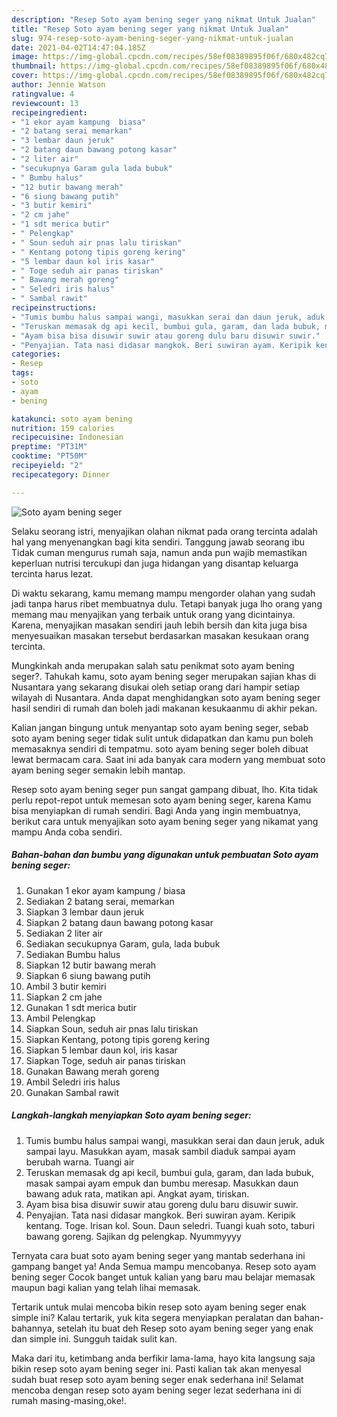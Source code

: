 ```yaml
---
description: "Resep Soto ayam bening seger yang nikmat Untuk Jualan"
title: "Resep Soto ayam bening seger yang nikmat Untuk Jualan"
slug: 974-resep-soto-ayam-bening-seger-yang-nikmat-untuk-jualan
date: 2021-04-02T14:47:04.185Z
image: https://img-global.cpcdn.com/recipes/58ef08389895f06f/680x482cq70/soto-ayam-bening-seger-foto-resep-utama.jpg
thumbnail: https://img-global.cpcdn.com/recipes/58ef08389895f06f/680x482cq70/soto-ayam-bening-seger-foto-resep-utama.jpg
cover: https://img-global.cpcdn.com/recipes/58ef08389895f06f/680x482cq70/soto-ayam-bening-seger-foto-resep-utama.jpg
author: Jennie Watson
ratingvalue: 4
reviewcount: 13
recipeingredient:
- "1 ekor ayam kampung  biasa"
- "2 batang serai memarkan"
- "3 lembar daun jeruk"
- "2 batang daun bawang potong kasar"
- "2 liter air"
- "secukupnya Garam gula lada bubuk"
- " Bumbu halus"
- "12 butir bawang merah"
- "6 siung bawang putih"
- "3 butir kemiri"
- "2 cm jahe"
- "1 sdt merica butir"
- " Pelengkap"
- " Soun seduh air pnas lalu tiriskan"
- " Kentang potong tipis goreng kering"
- "5 lembar daun kol iris kasar"
- " Toge seduh air panas tiriskan"
- " Bawang merah goreng"
- " Seledri iris halus"
- " Sambal rawit"
recipeinstructions:
- "Tumis bumbu halus sampai wangi, masukkan serai dan daun jeruk, aduk sampai layu. Masukkan ayam, masak sambil diaduk sampai ayam berubah warna. Tuangi air"
- "Teruskan memasak dg api kecil, bumbui gula, garam, dan lada bubuk, masak sampai ayam empuk dan bumbu meresap. Masukkan daun bawang aduk rata, matikan api. Angkat ayam, tiriskan."
- "Ayam bisa bisa disuwir suwir atau goreng dulu baru disuwir suwir."
- "Penyajian. Tata nasi didasar mangkok. Beri suwiran ayam. Keripik kentang. Toge. Irisan kol. Soun. Daun seledri. Tuangi kuah soto, taburi bawang goreng. Sajikan dg pelengkap. Nyummyyyy"
categories:
- Resep
tags:
- soto
- ayam
- bening

katakunci: soto ayam bening 
nutrition: 159 calories
recipecuisine: Indonesian
preptime: "PT31M"
cooktime: "PT50M"
recipeyield: "2"
recipecategory: Dinner

---
```



![Soto ayam bening seger](https://img-global.cpcdn.com/recipes/58ef08389895f06f/680x482cq70/soto-ayam-bening-seger-foto-resep-utama.jpg)

Selaku seorang istri, menyajikan olahan nikmat pada orang tercinta adalah hal yang menyenangkan bagi kita sendiri. Tanggung jawab seorang ibu Tidak cuman mengurus rumah saja, namun anda pun wajib memastikan keperluan nutrisi tercukupi dan juga hidangan yang disantap keluarga tercinta harus lezat.

Di waktu  sekarang, kamu memang mampu mengorder olahan yang sudah jadi tanpa harus ribet membuatnya dulu. Tetapi banyak juga lho orang yang memang mau menyajikan yang terbaik untuk orang yang dicintainya. Karena, menyajikan masakan sendiri jauh lebih bersih dan kita juga bisa menyesuaikan masakan tersebut berdasarkan masakan kesukaan orang tercinta. 



Mungkinkah anda merupakan salah satu penikmat soto ayam bening seger?. Tahukah kamu, soto ayam bening seger merupakan sajian khas di Nusantara yang sekarang disukai oleh setiap orang dari hampir setiap wilayah di Nusantara. Anda dapat menghidangkan soto ayam bening seger hasil sendiri di rumah dan boleh jadi makanan kesukaanmu di akhir pekan.

Kalian jangan bingung untuk menyantap soto ayam bening seger, sebab soto ayam bening seger tidak sulit untuk didapatkan dan kamu pun boleh memasaknya sendiri di tempatmu. soto ayam bening seger boleh dibuat lewat bermacam cara. Saat ini ada banyak cara modern yang membuat soto ayam bening seger semakin lebih mantap.

Resep soto ayam bening seger pun sangat gampang dibuat, lho. Kita tidak perlu repot-repot untuk memesan soto ayam bening seger, karena Kamu bisa menyiapkan di rumah sendiri. Bagi Anda yang ingin membuatnya, berikut cara untuk menyajikan soto ayam bening seger yang nikamat yang mampu Anda coba sendiri.

<!--inarticleads1-->

##### Bahan-bahan dan bumbu yang digunakan untuk pembuatan Soto ayam bening seger:

1. Gunakan 1 ekor ayam kampung / biasa
1. Sediakan 2 batang serai, memarkan
1. Siapkan 3 lembar daun jeruk
1. Siapkan 2 batang daun bawang potong kasar
1. Sediakan 2 liter air
1. Sediakan secukupnya Garam, gula, lada bubuk
1. Sediakan  Bumbu halus
1. Siapkan 12 butir bawang merah
1. Siapkan 6 siung bawang putih
1. Ambil 3 butir kemiri
1. Siapkan 2 cm jahe
1. Gunakan 1 sdt merica butir
1. Ambil  Pelengkap
1. Siapkan  Soun, seduh air pnas lalu tiriskan
1. Siapkan  Kentang, potong tipis goreng kering
1. Siapkan 5 lembar daun kol, iris kasar
1. Siapkan  Toge, seduh air panas tiriskan
1. Gunakan  Bawang merah goreng
1. Ambil  Seledri iris halus
1. Gunakan  Sambal rawit




<!--inarticleads2-->

##### Langkah-langkah menyiapkan Soto ayam bening seger:

1. Tumis bumbu halus sampai wangi, masukkan serai dan daun jeruk, aduk sampai layu. Masukkan ayam, masak sambil diaduk sampai ayam berubah warna. Tuangi air
1. Teruskan memasak dg api kecil, bumbui gula, garam, dan lada bubuk, masak sampai ayam empuk dan bumbu meresap. Masukkan daun bawang aduk rata, matikan api. Angkat ayam, tiriskan.
1. Ayam bisa bisa disuwir suwir atau goreng dulu baru disuwir suwir.
1. Penyajian. Tata nasi didasar mangkok. Beri suwiran ayam. Keripik kentang. Toge. Irisan kol. Soun. Daun seledri. Tuangi kuah soto, taburi bawang goreng. Sajikan dg pelengkap. Nyummyyyy




Ternyata cara buat soto ayam bening seger yang mantab sederhana ini gampang banget ya! Anda Semua mampu mencobanya. Resep soto ayam bening seger Cocok banget untuk kalian yang baru mau belajar memasak maupun bagi kalian yang telah lihai memasak.

Tertarik untuk mulai mencoba bikin resep soto ayam bening seger enak simple ini? Kalau tertarik, yuk kita segera menyiapkan peralatan dan bahan-bahannya, setelah itu buat deh Resep soto ayam bening seger yang enak dan simple ini. Sungguh taidak sulit kan. 

Maka dari itu, ketimbang anda berfikir lama-lama, hayo kita langsung saja bikin resep soto ayam bening seger ini. Pasti kalian tak akan menyesal sudah buat resep soto ayam bening seger enak sederhana ini! Selamat mencoba dengan resep soto ayam bening seger lezat sederhana ini di rumah masing-masing,oke!.

